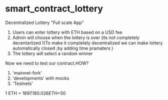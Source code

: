 # smart_contract_lottery
Decentralized Lottery "Full scale App"
1. Users can enter lottery with ETH based on a USD fee 
2. Admin will choose when the lottery is over (its not completely decentarlized )(To make it completely decentralized we can make lottery automatically closed ;by adding time pramaters )
3. The lottery will select a random winner 


Now we need to test our contract.HOW?

1. 'mainnet-fork'
2. 'developments' with mocks 
3. 'Testnets'


1 ETH = $1897.18
0.026 ETH =$50